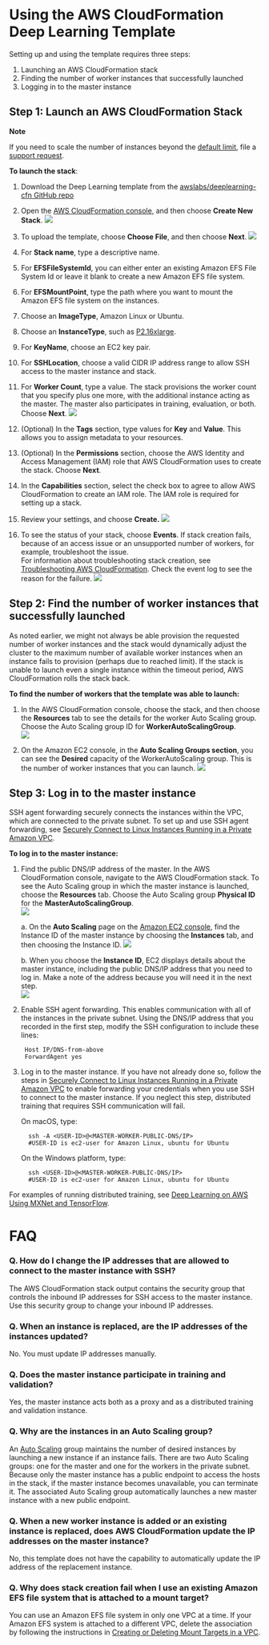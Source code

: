 # Using the AWS CloudFormation Deep Learning Template

Setting up and using the template requires three steps:

1. Launching an AWS CloudFormation stack
2. Finding the number of worker instances that successfully launched
3. Logging in to the master instance  

## Step 1: Launch an AWS CloudFormation Stack

**Note**  

If you need to scale the number of instances beyond the [default limit](https://aws.amazon.com/ec2/faqs/#How_many_instances_can_I_run_in_Amazon_EC2), file a [support request](https://aws.amazon.com/contact-us/ec2-request).

**To launch the stack**:

1. Download the Deep Learning template from the [awslabs/deeplearning-cfn GitHub repo](https://github.com/awslabs/deeplearning-cfn/blob/master/cfn-template/deeplearning.template)

2. Open the [AWS CloudFormation console](https://console.aws.amazon.com/cloudformation), and then choose **Create New Stack**.
![](../images/Slide1.png)  

3. To upload the template, choose **Choose File**, and then choose **Next**.
![](../images/Slide2.png)  

4. For **Stack name**, type a descriptive name.

5. For **EFSFileSystemId**, you can either enter an existing Amazon EFS File System Id or leave it blank to create a new Amazon EFS file system.

6. For **EFSMountPoint**, type the path where you want to mount the Amazon EFS file system on the instances.  

7. Choose an **ImageType**, Amazon Linux or Ubuntu.

8. Choose an **InstanceType**, such as [P2.16xlarge](https://aws.amazon.com/ec2/instance-types/p2/).

9. For **KeyName**, choose an EC2 key pair.  

10. For **SSHLocation**, choose a valid CIDR IP address range to allow SSH access to the master instance and stack.  

11. For **Worker Count**, type a value. The stack provisions the worker count that you specify plus one more, with the additional instance acting as the master. The master also participates in training, evaluation, or both. Choose **Next**.
![](../images/Slide3.png)  

12. (Optional) In the **Tags** section, type values for **Key** and **Value**. This allows you to assign metadata to your resources.  
13.  (Optional) In the **Permissions** section, choose the AWS Identity and Access Management (IAM) role that AWS CloudFormation uses to create the stack. Choose **Next**.

14. In the **Capabilities** section, select the check box to agree to allow AWS CloudFormation to create an IAM role. The IAM role is required for setting up a stack.  


15. Review your settings, and choose **Create.**
![](../images/Slide5.png)  

16. To see the status of your stack, choose **Events**. If stack creation fails, because of an access issue or an unsupported number of workers, for example, troubleshoot the issue.  
For information about troubleshooting stack creation, see [Troubleshooting AWS CloudFormation](http://docs.aws.amazon.com/AWSCloudFormation/latest/UserGuide/troubleshooting.html). Check the event log to see the reason for the failure. 
![](../images/Slide6.png)  
  
## Step 2: Find the number of worker instances that successfully launched

As noted earlier, we might not always be able provision the requested number of worker instances and the stack would dynamically adjust the cluster to the maximum number of available worker instances when an instance fails to provision (perhaps due to reached limit). If the stack is unable to launch even a single instance within the timeout period, AWS CloudFormation  rolls the stack back.

**To find the number of workers that the template was able to launch:**

1. In the AWS CloudFormation console, choose the stack, and then choose the **Resources** tab to see the details for the worker Auto Scaling group. Choose the Auto Scaling group ID for **WorkerAutoScalingGroup**.  
![](../images/Slide7.png)  

2. On the Amazon EC2 console, in the **Auto Scaling Groups section**, you can see the **Desired** capacity of the WorkerAutoScaling group. This is the number of worker instances that you can launch.
![](../images/Slide8.png)  

## <a name="logintomaster"></a>Step 3: Log in to the master instance

SSH agent forwarding securely connects the instances within the VPC, which are connected to the private subnet. To set up and use SSH agent forwarding, see [Securely Connect to Linux Instances Running in a Private Amazon VPC](https://aws.amazon.com/blogs/security/securely-connect-to-linux-instances-running-in-a-private-amazon-vpc/).  

**To log in to the master instance:**

1. Find the public DNS/IP address of the master.  In the AWS CloudFormation console, navigate to the AWS CloudFormation  stack.  To see the Auto Scaling group in which the master instance is launched, choose the **Resources** tab. Choose the Auto Scaling group **Physical ID** for the **MasterAutoScalingGroup**.  
![](../images/Slide9.png)  


    a. On the **Auto Scaling** page on the [Amazon EC2 console](https://console.aws.amazon.com/ec2), find the Instance ID of the master instance by choosing the **Instances** tab, and then choosing the Instance ID.
![](../images/Slide10.png)  

    b. When you choose the **Instance ID**, EC2 displays details about the master instance, including the public DNS/IP address that you need to log in. Make a note of the address because you will need it in the next step.  
![](../images/Slide11.png)  

2. Enable SSH agent forwarding. This enables communication with all of the instances in the private subnet. Using the DNS/IP address that you recorded in the first step, modify the SSH configuration to include these lines: 

    	Host IP/DNS-from-above  
        ForwardAgent yes

3. Log in to the master instance. If you have not already done so, follow the steps in [Securely Connect to Linux Instances Running in a Private Amazon VPC](https://aws.amazon.com/blogs/security/securely-connect-to-linux-instances-running-in-a-private-amazon-vpc/) to enable forwarding your credentials when you use SSH to connect to the master instance. If you neglect this step, distributed training that requires SSH communication will fail.  

    On macOS, type:

         ssh -A <USER-ID>@<MASTER-WORKER-PUBLIC-DNS/IP>
         #USER-ID is ec2-user for Amazon Linux, ubuntu for Ubuntu

    On the Windows platform, type:

         ssh <USER-ID>@<MASTER-WORKER-PUBLIC-DNS/IP>
         #USER-ID is ec2-user for Amazon Linux, ubuntu for Ubuntu

For examples of running distributed training, see [Deep Learning on AWS Using MXNet and TensorFlow](../README.md).

# FAQ

### Q. How do I change the IP addresses that are allowed to connect to the master instance with SSH?
The AWS CloudFormation stack output contains the security group that controls the inbound IP addresses for SSH access to the master instance. Use this security group to change your inbound IP addresses.  

### Q. When an instance is replaced, are the IP addresses of the instances updated? 
No. You must update IP addresses manually.  

### Q. Does the master instance participate in training and validation?
Yes, the master instance acts both as a proxy and as a distributed training and validation instance.

### Q. Why are the instances in an Auto Scaling group? 
An [Auto Scaling](https://aws.amazon.com/autoscaling/) group maintains the number of desired instances by launching a new instance if an instance fails. There are two Auto Scaling groups: one for the master and one for the workers in the private subnet. Because only the master instance has a public endpoint to access the hosts in the stack, if the master instance becomes unavailable, you can terminate it. The associated Auto Scaling group automatically launches a new master instance with a new public endpoint. 

### Q. When a new worker instance is added or an existing instance is replaced, does AWS CloudFormation update the IP addresses on the master instance?
No, this template does not have the capability to automatically update the IP address of the replacement instance.

### Q. Why does stack creation fail when I use an existing Amazon EFS file system that is attached to a mount target?
You can use an Amazon EFS file system in only one VPC at a time. If your Amazon EFS system is attached to a different VPC, delete the association by following the instructions in [Creating or Deleting Mount Targets in a VPC](http://docs.aws.amazon.com/efs/latest/ug/manage-fs-access-create-delete-mount-targets.html).
